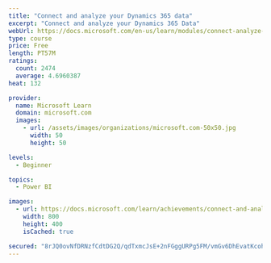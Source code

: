 ```yaml
---
title: "Connect and analyze your Dynamics 365 data​"
excerpt: "Connect and analyze your Dynamics 365 Data​"
webUrl: https://docs.microsoft.com/en-us/learn/modules/connect-analyze-dynamics-365-data/
type: course
price: Free
length: PT57M
ratings:
  count: 2474
  average: 4.6960387
heat: 132

provider:
  name: Microsoft Learn
  domain: microsoft.com
  images:
    - url: /assets/images/organizations/microsoft.com-50x50.jpg
      width: 50
      height: 50

levels:
  - Beginner

topics:
  - Power BI

images:
  - url: https://docs.microsoft.com/learn/achievements/connect-and-analyze-your-microsoft-dynamics-365-data-social.png
    width: 800
    height: 400
    isCached: true

secured: "8rJQ0ovNfDRNzfCdtDG2Q/qdTxmcJsE+2nFGggURPg5FM/vmGv6DhEvatKcohd4+rJEaE7+fstYeoO10wdSpyZZ2oF2FGYR4//v8Sj0DMw3bysj5Hu5WjSNvFPMSkAf9xxiQ1A9ShC2wDPdmzCqDLyD6MD6ZPsFfKTnxbRJ6aaLQtS9ua6QmQ4qO7KcWWTQ2y3o++M4ZD4zmIiOqqr+kj4l5q7OJfXDERm2kUpjLuzk2sWSveAWlVLLciSC8kYf7j6bFaDgtLwR46SAJmI/tRMg/sZHtPXSLKj9UsByV1ftkidBiBb0+s1s0BixeqXT59++BQyNdWpH5bZY2dQoDcUrL9Ch8/A8lvoIXRqH5E6dQtW26paCcSgAZ+h90WPvmcLeRm1nyhUI8E8KO9SOJjCMjf464WyKoAVuZXPij4YI=;lV+USSbk84VBImHip7x63w=="
---
```


